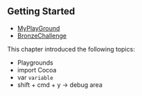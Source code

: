 ## Getting Started
- [MyPlayGround](./MyPlayground.playground)
- [BronzeChallenge](./BronzeChallenge.playground)

This chapter introduced the following topics:
- Playgrounds
- import Cocoa
- var `variable`
- shift + cmd + y -> debug area